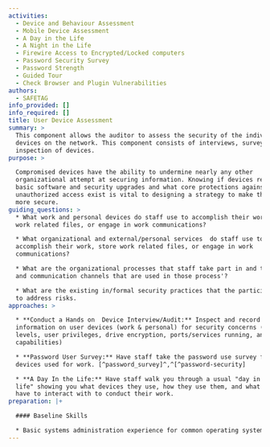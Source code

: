 ```yaml
---
activities:
  - Device and Behaviour Assessment
  - Mobile Device Assessment
  - A Day in the Life
  - A Night in the Life
  - Firewire Access to Encrypted/Locked computers
  - Password Security Survey
  - Password Strength
  - Guided Tour
  - Check Browser and Plugin Vulnerabilities
authors:
  - SAFETAG
info_provided: []
info_required: []
title: User Device Assessment
summary: >
  This component allows the auditor to assess the security of the individual
  devices on the network. This component consists of interviews, surveys, and
  inspection of devices.
purpose: >

  Compromised devices have the ability to undermine nearly any other
  organizational attempt at securing information. Knowing if devices receive
  basic software and security upgrades and what core protections against
  unauthorized access exist is vital to designing a strategy to make the host
  more secure.
guiding_questions: >
  * What work and personal devices do staff use to accomplish their work, store
  work related files, or engage in work communications?

  * What organizational and external/personal services  do staff use to
  accomplish their work, store work related files, or engage in work
  communications?

  * What are the organizational processes that staff take part in and the tools
  and communication channels that are used in those process'?

  * What are the existing in/formal security practices that the participants use
  to address risks.
approaches: >

  * **Conduct a Hands on  Device Interview/Audit:** Inspect and record
  information on user devices (work & personal) for security concerns (patch
  levels, user privileges, drive encryption, ports/services running, anti-virus
  capabilities)

  * **Password User Survey:** Have staff take the password use survey for ALL
  devices used for work. [^password_survey]^,^[^password-security]

  * **A Day In the Life:** Have staff walk you through a usual "day in their
  life" showing you what devices they use, how they use them, and what data they
  have to interact with to conduct their work.
preparation: |+

  #### Baseline Skills

  * Basic systems administration experience for common operating systems
---
```



